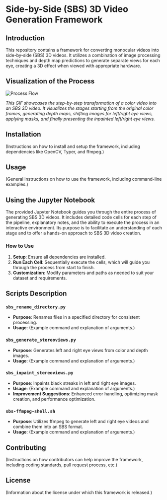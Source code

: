 
# Side-by-Side (SBS) 3D Video Generation Framework

## Introduction
This repository contains a framework for converting monocular videos into side-by-side (SBS) 3D videos. It utilizes a combination of image processing techniques and depth map predictions to generate separate views for each eye, creating a 3D effect when viewed with appropriate hardware.

## Visualization of the Process
![Process Flow](https://media.giphy.com/media/v1.Y2lkPTc5MGI3NjExNng4cWdqczgwd3Q5MHRhZjhkYWgyajF1ajQyd29icnJxNzY3a2RvNiZlcD12MV9pbnRlcm5hbF9naWZfYnlfaWQmY3Q9Zw/HZPYcBVGnOGgtEcpdW/giphy-downsized-large.gif)

*This GIF showcases the step-by-step transformation of a color video into an SBS 3D video. It visualizes the stages starting from the original color frames, generating depth maps, shifting images for left/right eye views, applying masks, and finally presenting the inpainted left/right eye views.*

## Installation
(Instructions on how to install and setup the framework, including dependencies like OpenCV, Typer, and ffmpeg.)

## Usage
(General instructions on how to use the framework, including command-line examples.)

## Using the Jupyter Notebook
The provided Jupyter Notebook guides you through the entire process of generating SBS 3D videos. It includes detailed code cells for each step of the pipeline, explanatory notes, and the ability to execute the process in an interactive environment. Its purpose is to facilitate an understanding of each stage and to offer a hands-on approach to SBS 3D video creation.

### How to Use
1. **Setup**: Ensure all dependencies are installed.
2. **Run Each Cell**: Sequentially execute the cells, which will guide you through the process from start to finish.
3. **Customization**: Modify parameters and paths as needed to suit your dataset and requirements.


## Scripts Description

### `sbs_rename_directory.py`
- **Purpose**: Renames files in a specified directory for consistent processing.
- **Usage**: (Example command and explanation of arguments.)

### `sbs_generate_stereoviews.py`
- **Purpose**: Generates left and right eye views from color and depth images.
- **Usage**: (Example command and explanation of arguments.)

### `sbs_inpaint_stereoviews.py`
- **Purpose**: Inpaints black streaks in left and right eye images.
- **Usage**: (Example command and explanation of arguments.)
- **Improvement Suggestions**: Enhanced error handling, optimizing mask creation, and performance optimization.

### `sbs-ffmpeg-shell.sh`
- **Purpose**: Utilizes ffmpeg to generate left and right eye videos and combine them into an SBS format.
- **Usage**: (Example command and explanation of arguments.)

## Contributing
(Instructions on how contributors can help improve the framework, including coding standards, pull request process, etc.)

## License
(Information about the license under which this framework is released.)
